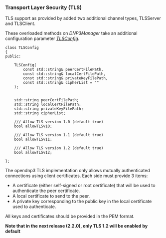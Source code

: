### Transport Layer Security (TLS)

TLS support as provided by added two additional channel types, TLSServer and TLSClient.

These overloaded methods on _DNP3Manager_ take an additional configuration parameter [_TLSConfig_](https://github.com/automatak/dnp3/blob/2.0.x/cpp/libs/include/asiopal/tls/TLSConfig.h).

```
class TLSConfig
{
public:

	TLSConfig(
	    const std::string& peerCertFilePath,
	    const std::string& localCertFilePath,
	    const std::string& privateKeyFilePath,
	    const std::string& cipherList = ""
	);


	std::string peerCertFilePath;
	std::string localCertFilePath;
	std::string privateKeyFilePath;
	std::string cipherList;

	/// Allow TLS version 1.0 (default true)
	bool allowTLSv10;

	/// Allow TLS version 1.1 (default true)
	bool allowTLSv11;

	/// Allow TLS version 1.2 (default true)
	bool allowTLSv12;

};
```

The opendnp3 TLS implementation only allows mutually authenticated connections using client certificates. Each side must provide 3 items:

* A certificate (either self-signed or root certificate) that will be used to authenticate the peer certificate.
* A local certificate to send to the peer.
* A private key corresponding to the public key in the local certificate used to authenticate.

All keys and certificates should be provided in the PEM format.

**Note that in the next release (2.2.0), only TLS 1.2 will be enabled by default**
